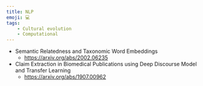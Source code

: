 ```yaml
---
title: NLP
emoji: 💻
tags:
    - Cultural evolution
    - Computational
---
```


* Semantic Relatedness and Taxonomic Word Embeddings
    - https://arxiv.org/abs/2002.06235
* Claim Extraction in Biomedical Publications using Deep Discourse Model and Transfer Learning
    - https://arxiv.org/abs/1907.00962